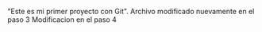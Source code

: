 "Este es mi primer proyecto con Git".
Archivo modificado nuevamente en el paso 3
Modificacion en el paso 4